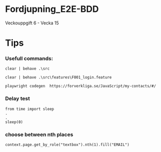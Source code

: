 # Fordjupning_E2E-BDD

Veckouppgift 6 -  Vecka 15

# Tips

### Usefull commands:

    clear | behave .\src

    clear | behave .\src\features\F001_login.feature 

    playwright codegen  https://forverkliga.se/JavaScript/my-contacts/#/

### Delay test

    from time import sleep
    .
    .
    sleep(0)

### choose between nth places
    context.page.get_by_role("textbox").nth(1).fill("EMAIL")
